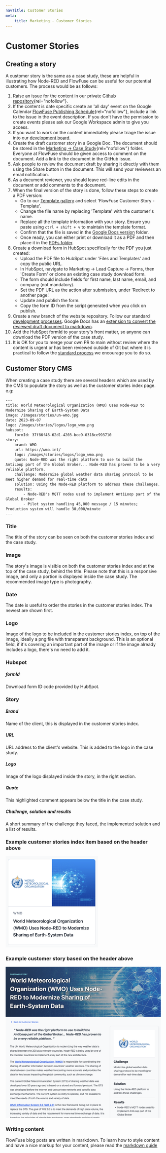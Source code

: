 ```yaml
---
navTitle: Customer Stories
meta:
    title: Marketing - Customer Stories
---
```


# Customer Stories

## Creating a story

A customer story is the same as a case study, these are helpful in illustrating how Node-RED and FlowFuse can be useful for our potential customers. The process would be as follows:

1. Raise an issue for the content in our private [Github repository](https://github.com/FlowFuse/customer){rel="nofollow"}.
2. If the content is date specific create an 'all day' event on the Google Calendar [FlowFuse Publishing Schedule](https://calendar.google.com/calendar/u/0?cid=Y18yMGFjMmM5MmMwYmE0YTYwNDg4NDE1MjBmMGU2YWE0MGFhZGUxNTlkNThjZGY0ZGMwMjA0NTI4ZjFjMTcxZmQ0QGdyb3VwLmNhbGVuZGFyLmdvb2dsZS5jb20){rel="nofollow"}, include a link to the issue in the event description. If you don't have the permission to create events please ask our Google Workspace admin to give you access.
3. If you want to work on the content immediately please triage the issue into our [development board](https://github.com/orgs/FlowFuse/projects/1/views/33).
4. Create the draft customer story in a Google Doc. The document should be stored in the [Marketing -> Case Study](https://drive.google.com/drive/folders/13A3UWjXdC7a13CVi1nQOMHvTb8MCLd-K?usp=drive_link){rel="nofollow"} folder. Everyone at FlowFuse should be given access to comment on the document.  Add a link to the document in the GitHub issue.
5. Ask people to review the document draft by sharing it directly with them using the Share button in the document. This will send your reviewers an email notification. 
6. As a document reviewer, you should leave red-line edits in the document or add comments to the document.
7. When the final version of the story is done, follow these steps to create a PDF version:
    - Go to our [Template gallery](https://docs.google.com/document/u/0/?ftv=1&folder=1QXCso0HQPbShrB5_8N0n_sDnIlluUaaI&tgif=d) and select 'FlowFuse Customer Story - Template'.
    - Change the file name by replacing 'Template' with the customer's name.
    - Replace all the template information with your story. Ensure you paste using `ctrl + shift + v` to maintain the template format.
    - Confirm that the file is saved in the [Google Docs version](https://drive.google.com/drive/folders/1SbZ7ISJaYcxcJ_00Y_CwdY5gd9_uOTHP?usp=drive_link) folder.
    - Once ready, you can either print or download it as a PDF and then place it in the [PDFs folder](https://drive.google.com/drive/folders/1QXCso0HQPbShrB5_8N0n_sDnIlluUaaI?usp=drive_link).   
8. Create a download form in HubSpot specifically for the PDF you just created:
    - Upload the PDF file to HubSpot under 'Files and Templates' and copy the public URL.
    - In HubSpot, navigate to Marketing -> Lead Capture -> Forms, then 'Create Form' or clone an existing case study download form.
    - The form should include fields for first name, last name, email, and company (not mandatory).
    - Set the PDF URL as the action after submission, under 'Redirect to another page.'
    - Update and publish the form.
    - Copy the form ID from the script generated when you click on publish.
9. Create a new branch of the website repository. Follow our standard [development processes](/handbook/development/releases/planning/#development-board). Google Docs has an [extension to convert the reviewed draft document to markdown](https://workspace.google.com/marketplace/app/docs_to_markdown/700168918607?hl=en&pann=docs_addon_widget). 
10. Add the HubSpot formId to your story's front matter, so anyone can download the PDF version of the case study.
11. It is OK for you to merge your own PR to main without review where the content is urgent or has been reviewed outside of Git but where it is practical to follow the
[standard process](/handbook/development/releases/planning/#development-board) we encourage you to do so.

## Customer Story CMS

When creating a case study there are several headers which are used by the CMS to populate the story as well as the customer stories index page. e.g:


```njk
---
title: World Meteorological Organization (WMO) Uses Node-RED to Modernize Sharing of Earth-System Data
image: /images/stories/un-wmo.jpg
date: 2023-09-07
logo: /images/stories/logos/logo_wmo.png
hubspot:
    formId: 37f86f46-62d1-4203-bce9-0318ce993710
story:
    brand: WMO
    url: https://wmo.int/
    logo: /images/stories/logos/logo_wmo.png
    quote: Node-RED was the right platform to use to build the AntiLoop part of the Global Broker... Node-RED has proven to be a very reliable platform.
    challenge: Modernize global weather data sharing protocol to be meet higher demand for real-time data
    solution: Using the Node-RED platform to address these challenges.
    results:
        - Node-RED's MQTT nodes used to implement AntiLoop part of the Global Broker
        - Pilot system handling 45,000 message / 15 minutes; Production system will handle 30,000/minute 
---
```

### Title

The title of the story can be seen on both the customer stories index and the case study.

### Image

The story's image is visible on both the customer stories index and at the top of the case study, behind the title. Please note that this is a responsive image, and only a portion is displayed inside the case study. The recommended image type is photography.

### Date

The date is useful to order the stories in the customer stories index. The newest are shown first.

### Logo

Image of the logo to be included in the customer stories index, on top of the image, ideally a png file with transparent background. This is an optional field, if it's covering an important part of the image or if the image already includes a logo, there's no need to add it.

### Hubspot
##### formId

Download form ID code provided by HubSpot.

### Story
##### Brand

Name of the client, this is displayed in the customer stories index.

##### URL

URL address to the client's website. This is added to the logo in the case study.

##### Logo

Image of the logo displayed inside the story, in the right section.

##### Quote

This highlighted comment appears below the title in the case study.

##### Challenge, solution and results

A short summary of the challenge they faced, the implemented solution and a list of results.

### Example customer stories index item based on the header above

<img style="max-width: 300px;" alt="Example of how the headers are shown on the customer stories index" src="./images/story-index.png">

### Example customer story based on the header above

![Example of how the headers are shown on case studies](./images/story-page.png/)

### Writing content

FlowFuse blog posts are written in markdown. To learn how to style content and
have a nice markup for your content, please read the [markdown guide](/handbook/company/guides/markdown/)
